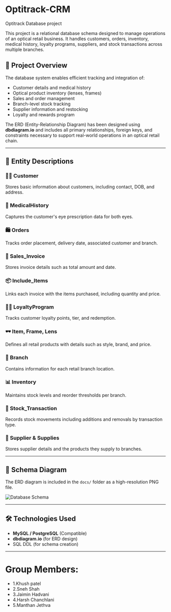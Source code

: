 # Optitrack-CRM
Optitrack Database project


This project is a relational database schema designed to manage operations of an optical retail business. It handles customers, orders, inventory, medical history, loyalty programs, suppliers, and stock transactions across multiple branches.

## 📌 Project Overview

The database system enables efficient tracking and integration of:
- Customer details and medical history
- Optical product inventory (lenses, frames)
- Sales and order management
- Branch-level stock tracking
- Supplier information and restocking
- Loyalty and rewards program

The ERD (Entity-Relationship Diagram) has been designed using **dbdiagram.io** and includes all primary relationships, foreign keys, and constraints necessary to support real-world operations in an optical retail chain.

---

## 🧩 Entity Descriptions

### 🧑‍💼 Customer
Stores basic information about customers, including contact, DOB, and address.

### 📄 MedicalHistory
Captures the customer's eye prescription data for both eyes.

### 🛍️ Orders
Tracks order placement, delivery date, associated customer and branch.

### 🧾 Sales_Invoice
Stores invoice details such as total amount and date.

### 📦 Include_Items
Links each invoice with the items purchased, including quantity and price.

### 🧑‍⚕️ LoyaltyProgram
Tracks customer loyalty points, tier, and redemption.

### 🕶️ Item, Frame, Lens
Defines all retail products with details such as style, brand, and price.

### 📍 Branch
Contains information for each retail branch location.

### 📊 Inventory
Maintains stock levels and reorder thresholds per branch.

### 🔁 Stock_Transaction
Records stock movements including additions and removals by transaction type.

### 🚚 Supplier & Supplies
Stores supplier details and the products they supply to branches.

---

## 🧱 Schema Diagram

The ERD diagram is included in the `docs/` folder as a high-resolution PNG file.

![Database Schema](docs/optical_retail_schema.png)

---

## 🛠️ Technologies Used

- **MySQL / PostgreSQL** (Compatible)
- **dbdiagram.io** (for ERD design)
- SQL DDL (for schema creation)

---

# Group Members:

- 1.Khush patel
- 2.Sneh Shah
- 3.Jaimin Hadvani
- 4.Harsh Chanchlani
- 5.Manthan Jethva




